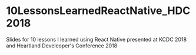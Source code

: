 # 10LessonsLearnedReactNative_HDC2018
Slides for 10 lessons I learned using React Native presented at KCDC 2018 and Heartland Develeoper's Conference 2018
